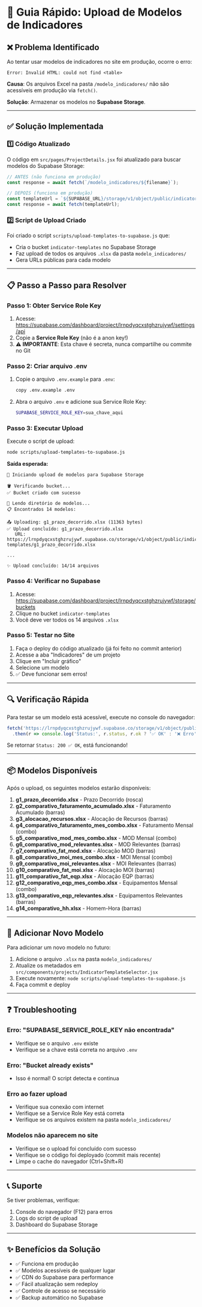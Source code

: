 # 🚀 Guia Rápido: Upload de Modelos de Indicadores

## ❌ Problema Identificado

Ao tentar usar modelos de indicadores no site em produção, ocorre o erro:
```
Error: Invalid HTML: could not find <table>
```

**Causa**: Os arquivos Excel na pasta `/modelo_indicadores/` não são acessíveis em produção via `fetch()`.

**Solução**: Armazenar os modelos no **Supabase Storage**.

---

## ✅ Solução Implementada

### 1️⃣ Código Atualizado

O código em `src/pages/ProjectDetails.jsx` foi atualizado para buscar modelos do Supabase Storage:

```javascript
// ANTES (não funciona em produção)
const response = await fetch(`/modelo_indicadores/${filename}`);

// DEPOIS (funciona em produção)
const templateUrl = `${SUPABASE_URL}/storage/v1/object/public/indicator-templates/${filename}`;
const response = await fetch(templateUrl);
```

### 2️⃣ Script de Upload Criado

Foi criado o script `scripts/upload-templates-to-supabase.js` que:
- Cria o bucket `indicator-templates` no Supabase Storage
- Faz upload de todos os arquivos `.xlsx` da pasta `modelo_indicadores/`
- Gera URLs públicas para cada modelo

---

## 📋 Passo a Passo para Resolver

### **Passo 1: Obter Service Role Key**

1. Acesse: https://supabase.com/dashboard/project/lrnpdyqcxstghzrujywf/settings/api
2. Copie a **Service Role Key** (não é a anon key!)
3. ⚠️ **IMPORTANTE**: Esta chave é secreta, nunca compartilhe ou commite no Git

### **Passo 2: Criar arquivo .env**

1. Copie o arquivo `.env.example` para `.env`:
   ```bash
   copy .env.example .env
   ```

2. Abra o arquivo `.env` e adicione sua Service Role Key:
   ```bash
   SUPABASE_SERVICE_ROLE_KEY=sua_chave_aqui
   ```

### **Passo 3: Executar Upload**

Execute o script de upload:

```bash
node scripts/upload-templates-to-supabase.js
```

**Saída esperada:**
```
🚀 Iniciando upload de modelos para Supabase Storage

🪣 Verificando bucket...
✅ Bucket criado com sucesso

📁 Lendo diretório de modelos...
📋 Encontrados 14 modelos:

📤 Uploading: g1_prazo_decorrido.xlsx (11363 bytes)
✅ Upload concluído: g1_prazo_decorrido.xlsx
   URL: https://lrnpdyqcxstghzrujywf.supabase.co/storage/v1/object/public/indicator-templates/g1_prazo_decorrido.xlsx

...

✨ Upload concluído: 14/14 arquivos
```

### **Passo 4: Verificar no Supabase**

1. Acesse: https://supabase.com/dashboard/project/lrnpdyqcxstghzrujywf/storage/buckets
2. Clique no bucket `indicator-templates`
3. Você deve ver todos os 14 arquivos `.xlsx`

### **Passo 5: Testar no Site**

1. Faça o deploy do código atualizado (já foi feito no commit anterior)
2. Acesse a aba "Indicadores" de um projeto
3. Clique em "Incluir gráfico"
4. Selecione um modelo
5. ✅ Deve funcionar sem erros!

---

## 🔍 Verificação Rápida

Para testar se um modelo está acessível, execute no console do navegador:

```javascript
fetch('https://lrnpdyqcxstghzrujywf.supabase.co/storage/v1/object/public/indicator-templates/g1_prazo_decorrido.xlsx')
  .then(r => console.log('Status:', r.status, r.ok ? '✅ OK' : '❌ Erro'))
```

Se retornar `Status: 200 ✅ OK`, está funcionando!

---

## 📦 Modelos Disponíveis

Após o upload, os seguintes modelos estarão disponíveis:

1. **g1_prazo_decorrido.xlsx** - Prazo Decorrido (rosca)
2. **g2_comparativo_faturamento_acumulado.xlsx** - Faturamento Acumulado (barras)
3. **g3_alocacao_recursos.xlsx** - Alocação de Recursos (barras)
4. **g4_comparativo_faturamento_mes_combo.xlsx** - Faturamento Mensal (combo)
5. **g5_comparativo_mod_mes_combo.xlsx** - MOD Mensal (combo)
6. **g6_comparativo_mod_relevantes.xlsx** - MOD Relevantes (barras)
7. **g7_comparativo_fat_mod.xlsx** - Alocação MOD (barras)
8. **g8_comparativo_moi_mes_combo.xlsx** - MOI Mensal (combo)
9. **g9_comparativo_moi_relevantes.xlsx** - MOI Relevantes (barras)
10. **g10_comparativo_fat_moi.xlsx** - Alocação MOI (barras)
11. **g11_comparativo_fat_eqp.xlsx** - Alocação EQP (barras)
12. **g12_comparativo_eqp_mes_combo.xlsx** - Equipamentos Mensal (combo)
13. **g13_comparativo_eqp_relevantes.xlsx** - Equipamentos Relevantes (barras)
14. **g14_comparativo_hh.xlsx** - Homem-Hora (barras)

---

## 🔧 Adicionar Novo Modelo

Para adicionar um novo modelo no futuro:

1. Adicione o arquivo `.xlsx` na pasta `modelo_indicadores/`
2. Atualize os metadados em `src/components/projects/IndicatorTemplateSelector.jsx`
3. Execute novamente: `node scripts/upload-templates-to-supabase.js`
4. Faça commit e deploy

---

## ❓ Troubleshooting

### Erro: "SUPABASE_SERVICE_ROLE_KEY não encontrada"
- Verifique se o arquivo `.env` existe
- Verifique se a chave está correta no arquivo `.env`

### Erro: "Bucket already exists"
- Isso é normal! O script detecta e continua

### Erro ao fazer upload
- Verifique sua conexão com internet
- Verifique se a Service Role Key está correta
- Verifique se os arquivos existem na pasta `modelo_indicadores/`

### Modelos não aparecem no site
- Verifique se o upload foi concluído com sucesso
- Verifique se o código foi deployado (commit mais recente)
- Limpe o cache do navegador (Ctrl+Shift+R)

---

## 📞 Suporte

Se tiver problemas, verifique:
1. Console do navegador (F12) para erros
2. Logs do script de upload
3. Dashboard do Supabase Storage

---

## ✨ Benefícios da Solução

- ✅ Funciona em produção
- ✅ Modelos acessíveis de qualquer lugar
- ✅ CDN do Supabase para performance
- ✅ Fácil atualização sem redeploy
- ✅ Controle de acesso se necessário
- ✅ Backup automático no Supabase
